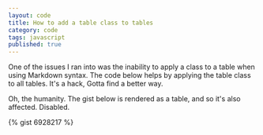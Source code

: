```yaml
---
layout: code
title: How to add a table class to tables
category: code
tags: javascript
published: true
---
```


One of the issues I ran into was the inability to apply a class to a table when using Markdown syntax. The code below helps by applying the table class to all tables. It's a hack, Gotta find a better way.

Oh, the humanity. The gist below is rendered as a table, and so it's also affected. Disabled.

{% gist 6928217 %}